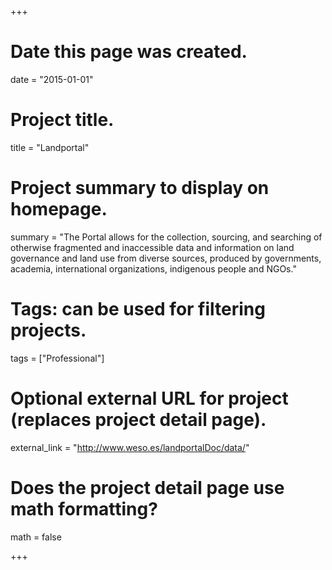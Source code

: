 +++
# Date this page was created.
date = "2015-01-01"

# Project title.
title = "Landportal"

# Project summary to display on homepage.
summary = "The Portal allows for the collection, sourcing, and searching of otherwise fragmented and inaccessible data and information on land governance and land use from diverse sources, produced by governments, academia, international organizations, indigenous people and NGOs."

# Tags: can be used for filtering projects.
tags = ["Professional"]

# Optional external URL for project (replaces project detail page).
external_link = "http://www.weso.es/landportalDoc/data/"

# Does the project detail page use math formatting?
math = false

+++

